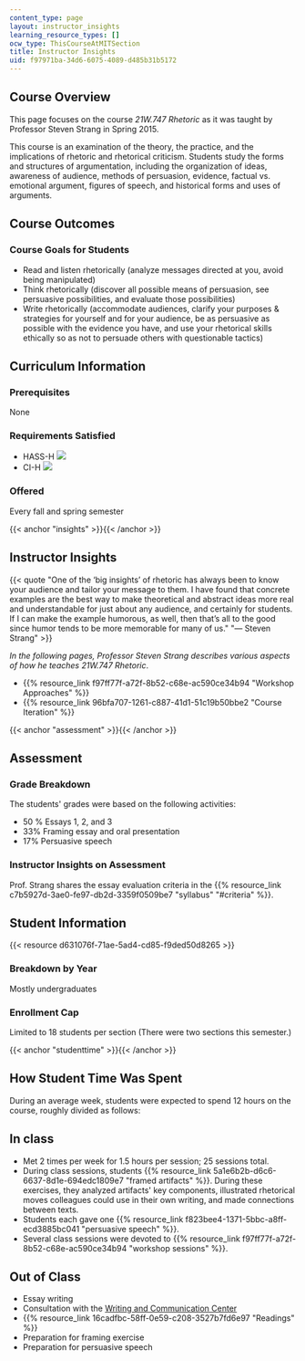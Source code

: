 ```yaml
---
content_type: page
layout: instructor_insights
learning_resource_types: []
ocw_type: ThisCourseAtMITSection
title: Instructor Insights
uid: f97971ba-34d6-6075-4089-d485b31b5172
---
```


Course Overview
---------------

This page focuses on the course _21W.747 Rhetoric_ as it was taught by Professor Steven Strang in Spring 2015.

This course is an examination of the theory, the practice, and the implications of rhetoric and rhetorical criticism. Students study the forms and structures of argumentation, including the organization of ideas, awareness of audience, methods of persuasion, evidence, factual vs. emotional argument, figures of speech, and historical forms and uses of arguments.

Course Outcomes
---------------

### Course Goals for Students

*   Read and listen rhetorically (analyze messages directed at you, avoid being manipulated)
*   Think rhetorically (discover all possible means of persuasion, see persuasive possibilities, and evaluate those possibilities)
*   Write rhetorically (accommodate audiences, clarify your purposes & strategies for yourself and for your audience, be as persuasive as possible with the evidence you have, and use your rhetorical skills ethically so as not to persuade others with questionable tactics)

Curriculum Information
----------------------

### Prerequisites

None

### Requirements Satisfied

*   HASS-H ![](/images/educator/icon-question-hass-h.png)
*   CI-H ![](/images/educator/icon-question-cih.png)

### Offered

Every fall and spring semester

{{< anchor "insights" >}}{{< /anchor >}}

Instructor Insights
-------------------

{{< quote "One of the ‘big insights’ of rhetoric has always been to know your audience and tailor your message to them. I have found that concrete examples are the best way to make theoretical and abstract ideas more real and understandable for just about any audience, and certainly for students. If I can make the example humorous, as well, then that’s all to the good since humor tends to be more memorable for many of us." "— Steven Strang" >}}

_In the following pages, Professor Steven Strang describes various aspects of how he teaches 21W.747 Rhetoric_.

*   {{% resource_link f97ff77f-a72f-8b52-c68e-ac590ce34b94 "Workshop Approaches" %}}
*   {{% resource_link 96bfa707-1261-c887-41d1-51c19b50bbe2 "Course Iteration" %}}

{{< anchor "assessment" >}}{{< /anchor >}}

Assessment
----------

### Grade Breakdown

The students' grades were based on the following activities:

- 50 % Essays 1, 2, and 3
- 33% Framing essay and oral presentation
- 17% Persuasive speech

### Instructor Insights on Assessment

Prof. Strang shares the essay evaluation criteria in the {{% resource_link c7b5927d-3ae0-fe97-db2d-3359f0509be7 "syllabus" "#criteria" %}}.

Student Information
-------------------

{{< resource d631076f-71ae-5ad4-cd85-f9ded50d8265 >}}

### Breakdown by Year

Mostly undergraduates

### Enrollment Cap

Limited to 18 students per section (There were two sections this semester.)

{{< anchor "studenttime" >}}{{< /anchor >}}

How Student Time Was Spent
--------------------------

During an average week, students were expected to spend 12 hours on the course, roughly divided as follows:

In class
--------

*   Met 2 times per week for 1.5 hours per session; 25 sessions total.
*   During class sessions, students {{% resource_link 5a1e6b2b-d6c6-6637-8d1e-694edc1809e7 "framed artifacts" %}}. During these exercises, they analyzed artifacts' key components, illustrated rhetorical moves colleagues could use in their own writing, and made connections between texts.
*   Students each gave one {{% resource_link f823bee4-1371-5bbc-a8ff-ecd3885bc041 "persuasive speech" %}}.
*   Several class sessions were devoted to {{% resource_link f97ff77f-a72f-8b52-c68e-ac590ce34b94 "workshop sessions" %}}.

Out of Class
------------

*   Essay writing
*   Consultation with the [Writing and Communication Center](http://cmsw.mit.edu/writing-and-communication-center/)
*   {{% resource_link 16cadfbc-58ff-0e59-c208-3527b7fd6e97 "Readings" %}}
*   Preparation for framing exercise
*   Preparation for persuasive speech